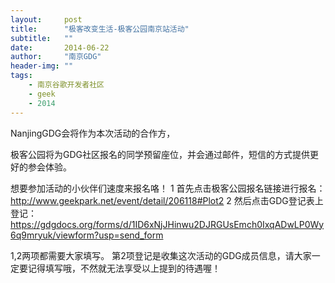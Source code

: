 ```yaml
---
layout:     post
title:      "极客改变生活-极客公园南京站活动"
subtitle:   ""
date:       2014-06-22
author:     "南京GDG"
header-img: ""
tags:
    - 南京谷歌开发者社区
    - geek
    - 2014
---
```


NanjingGDG会将作为本次活动的合作方，

极客公园将为GDG社区报名的同学预留座位，并会通过邮件，短信的方式提供更好的参会体验。
 
想要参加活动的小伙伴们速度来报名咯！
1 首先点击极客公园报名链接进行报名：http://www.geekpark.net/event/detail/206118#Plot2
2 然后点击GDG登记表上登记：https://gdgdocs.org/forms/d/1ID6xNjJHinwu2DJRGUsEmch0IxqADwLP0Wy6q9mryuk/viewform?usp=send_form
 
1,2两项都需要大家填写。
第2项登记是收集这次活动的GDG成员信息，请大家一定要记得填写哦，不然就无法享受以上提到的待遇喔！